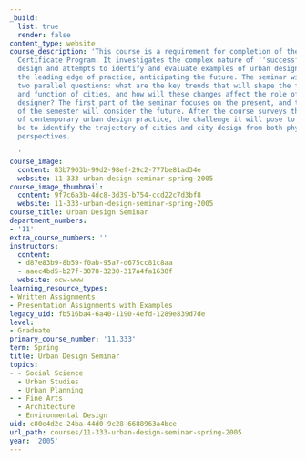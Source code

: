 ```yaml
---
_build:
  list: true
  render: false
content_type: website
course_description: 'This course is a requirement for completion of the Urban Design
  Certificate Program. It investigates the complex nature of ''successful'' urban
  design and attempts to identify and evaluate examples of urban design that are at
  the leading edge of practice, anticipating the future. The seminar will deal with
  two parallel questions: what are the key trends that will shape the future form
  and function of cities, and how will these changes affect the role of the urban
  designer? The first part of the seminar focuses on the present, and the second part
  of the semester will consider the future. After the course surveys the landscape
  of contemporary urban design practice, the challenge it will pose to students will
  be to identify the trajectory of cities and city design from both physical and social
  perspectives.

  '
course_image:
  content: 83b7903b-99d2-98ef-29c2-777be81ad34e
  website: 11-333-urban-design-seminar-spring-2005
course_image_thumbnail:
  content: 9f7c6a3b-4dc8-3d39-b754-ccd22c7d3bf8
  website: 11-333-urban-design-seminar-spring-2005
course_title: Urban Design Seminar
department_numbers:
- '11'
extra_course_numbers: ''
instructors:
  content:
  - d87e83b9-8b59-f0ab-95a7-d675cc81c8aa
  - aaec4bd5-b27f-3078-3230-317a4fa1638f
  website: ocw-www
learning_resource_types:
- Written Assignments
- Presentation Assignments with Examples
legacy_uid: fb516ba4-6a40-1190-4efd-1289e839d7de
level:
- Graduate
primary_course_number: '11.333'
term: Spring
title: Urban Design Seminar
topics:
- - Social Science
  - Urban Studies
  - Urban Planning
- - Fine Arts
  - Architecture
  - Environmental Design
uid: c80e4d2c-24ba-44d0-9c28-6688963a4bce
url_path: courses/11-333-urban-design-seminar-spring-2005
year: '2005'
---
```

